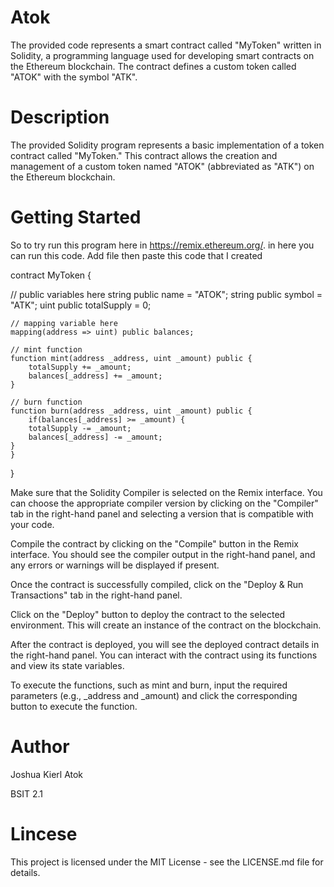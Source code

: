 # Atok
The provided code represents a smart contract called "MyToken" written in Solidity, a programming language used for developing smart contracts on the Ethereum blockchain. The contract defines a custom token called "ATOK" with the symbol "ATK".
# Description
The provided Solidity program represents a basic implementation of a token contract called "MyToken." This contract allows the creation and management of a custom token named "ATOK" (abbreviated as "ATK") on the Ethereum blockchain.
# Getting Started
So to try run this program here in https://remix.ethereum.org/. in here you can run this code. Add file then paste this code that I created
     
contract MyToken {

   //  public variables here
    string public name = "ATOK";
    string public symbol = "ATK";
    uint public totalSupply = 0;

    // mapping variable here
    mapping(address => uint) public balances;

    // mint function
    function mint(address _address, uint _amount) public {
        totalSupply += _amount;
        balances[_address] += _amount;
    }

    // burn function
    function burn(address _address, uint _amount) public {
        if(balances[_address] >= _amount) {
        totalSupply -= _amount;
        balances[_address] -= _amount;
    }
    }
}

Make sure that the Solidity Compiler is selected on the Remix interface. You can choose the appropriate compiler version by clicking on the "Compiler" tab in the right-hand panel and selecting a version that is compatible with your code.

Compile the contract by clicking on the "Compile" button in the Remix interface. You should see the compiler output in the right-hand panel, and any errors or warnings will be displayed if present.

Once the contract is successfully compiled, click on the "Deploy & Run Transactions" tab in the right-hand panel.

Click on the "Deploy" button to deploy the contract to the selected environment. This will create an instance of the contract on the blockchain.

After the contract is deployed, you will see the deployed contract details in the right-hand panel. You can interact with the contract using its functions and view its state variables.

To execute the functions, such as mint and burn, input the required parameters (e.g., _address and _amount) and click the corresponding button to execute the function.

# Author 
Joshua Kierl Atok

BSIT 2.1

# Lincese
This project is licensed under the MIT License - see the LICENSE.md file for details.
